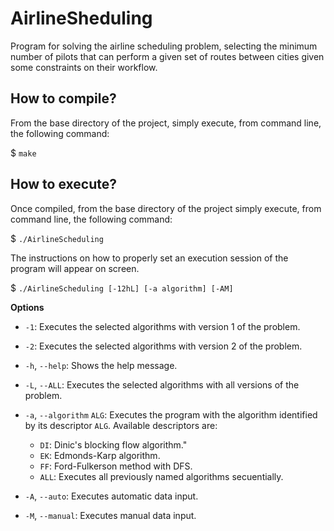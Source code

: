 # AirlineSheduling
Program for solving the airline scheduling problem, selecting the minimum number of pilots that can perform a given set of routes between cities given some constraints on their workflow.

## How to compile?
From the base directory of the project, simply execute, from command line, the following command:

$ `make`

## How to execute?
Once compiled, from the base directory of the project simply execute, from command line, the following command:

$ `./AirlineScheduling`

The instructions on how to properly set an execution session of the program will appear on screen.

$ `./AirlineScheduling [-12hL] [-a algorithm] [-AM]`

**Options**
- `-1`: Executes the selected algorithms with version 1 of the problem.
- `-2`: Executes the selected algorithms with version 2 of the problem.
- `-h`, `--help`: Shows the help message.
- `-L`, `--ALL`: Executes the selected algorithms with all versions of the problem.


- `-a`, `--algorithm` `ALG`: Executes the program with the algorithm identified by its descriptor `ALG`. Available descriptors are:
    - `DI`: Dinic's blocking flow algorithm."
    - `EK`: Edmonds-Karp algorithm.
    - `FF`: Ford-Fulkerson method with DFS.
    - `ALL`: Executes all previously named algorithms secuentially.


- `-A`, `--auto`: Executes automatic data input.
- `-M`, `--manual`: Executes manual data input.
